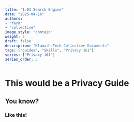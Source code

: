 ```yaml
---
title: "1.03 Search Engine"
date: "2025-04-16"
authors:
- "fern"
- "collective"
image_style: "contain"
weight: 3
draft: false
description: "Klamath Tech Collective Documents"
tags: ["guides", "Skills", "Privacy 101"]
series: ["Privacy 101"]
series_order: 3
---
```


# This would be a Privacy Guide

## You know?

### Like this!